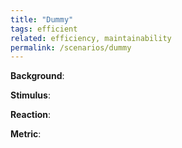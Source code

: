 ```yaml
---
title: "Dummy"
tags: efficient
related: efficiency, maintainability
permalink: /scenarios/dummy
---
```


<div class="arc42-help" markdown="1">

**Background**: 

**Stimulus**: 

**Reaction**: 

**Metric**: 
</div><br>




